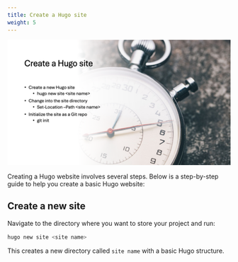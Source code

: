 ```yaml
---
title: Create a Hugo site
weight: 5
---
```


![Create a Hugo site][01]

Creating a Hugo website involves several steps. Below is a step-by-step guide to help you create a
basic Hugo website:

## Create a new site

Navigate to the directory where you want to store your project and run:

```powershell
hugo new site <site name>
```

This creates a new directory called `site name` with a basic Hugo structure.

<!-- link references -->
[01]: slide5.png
